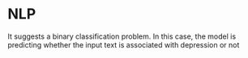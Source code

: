 # NLP
It suggests a binary classification problem. In this case, the model is predicting whether the input text is associated with depression or not
